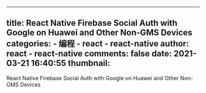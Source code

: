 
---
title: React Native Firebase Social Auth with Google on Huawei and Other Non-GMS Devices
categories: 
    - 编程
    - react - react-native
author: react - react-native
comments: false
date: 2021-03-21 16:40:55
thumbnail: 
---

<div>   
React Native Firebase Social Auth with Google on Huawei and Other Non-GMS Devices  
</div>
            